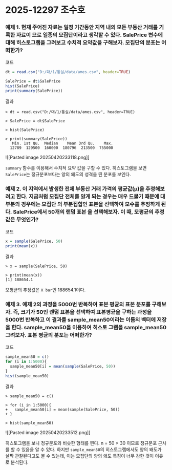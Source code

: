 # 2025-12297 조수호
### 예제 1. 현재 주어진 자료는 일정 기간동안 지역 내의 모든 부동산 거래를 기록한 자료이 므로 일종의 모집단이라고 생각할 수 있다. SalePrice 변수에 대해 히스토그램을 그려보고 수치적 요약값을 구해보자. 모집단의 분포는 어떠한가?

코드
```R
dt = read.csv("D:/대/1/통실/data/ames.csv", header=TRUE)

SalePrice = dt$SalePrice
hist(SalePrice)
print(summary(SalePrice))
```

결과
```
> dt = read.csv("D:/대/1/통실/data/ames.csv", header=TRUE)

> SalePrice = dt$SalePrice

> hist(SalePrice)

> print(summary(SalePrice))
   Min. 1st Qu.  Median    Mean 3rd Qu.    Max. 
  12789  129500  160000  180796  213500  755000
```
![[Pasted image 20250420233118.png]]

`summary` 함수를 이용해서 수치적 요약 값을 구할 수 있다. 히스토그램을 보면 `SalePrice`는 정규분포보다는 양의 왜도의 성격을 띈 분포를 보인다.

### 예제 2. 이 지역에서 발생한 전체 부동산 거래 가격의 평균값(μ)을 추정해보려고 한다. 지금처럼 모집단 전체를 알게 되는 경우는 매우 드물기 때문에 대부분의 경우에는 모집단 의 부분집합인 표본을 선택하여 모수를 추정하게 된다. SalePrice에서 50개의 랜덤 표본 을 선택해보자. 이 때, 모평균의 추정값은 무엇인가?

코드
```R
x = sample(SalePrice, 50)
print(mean(x))
```

결과
```
> x = sample(SalePrice, 50)

> print(mean(x))
[1] 188654.1
```

모평균의 추정값은 `X bar`인 188654.1이다.

### 예제 3. 예제 2의 과정을 5000번 반복하여 표본 평균의 표본 분포를 구해보자. 즉, 크기가 50인 랜덤 표본을 선택하여 표본평균을 구하는 과정을 5000번 반복하고 이 결과를 sample_mean50이라는 이름의 벡터에 저장을 한다. sample_mean50을 이용하여 히스토 그램을 sample_mean50 그려보자. 표본 평균의 분포는 어떠한가?

코드
```R
sample_mean50 = c()
for (i in 1:5000){
  sample_mean50[i] = mean(sample(SalePrice, 50))
}
hist(sample_mean50)
```

결과
```
> sample_mean50 = c()

> for (i in 1:5000){
+   sample_mean50[i] = mean(sample(SalePrice, 50))
+ }

> hist(sample_mean50)
```
![[Pasted image 20250420233512.png]]

히스토그램을 보니 정규분포와 비슷한 형태를 띈다. n = 50 > 30 이므로 정규분포 근사를 할 수 있음을 알 수 있다. 하지만 `sample_mean50`의 히스토그램에서도 양의 왜도가 살짝 관찰된다고도 볼 수 있는데, 이는 모집단의 양의 왜도 특징이 너무 강한 것이 이유로 분석된다.